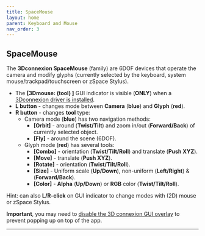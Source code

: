 ```yaml
---
title: SpaceMouse
layout: home
parent: Keyboard and Mouse
nav_order: 3
---
```


## SpaceMouse

The **3Dconnexion SpaceMouse** (family) are 6DOF devices that operate the camera and modify glyphs (currently selected by the keyboard, system mouse/trackpad/touchscreen or zSpace Stylus).

- The **[3Dmouse: (tool) ]** GUI indicator is visible (**ONLY**) when a [3Dconnexion driver is installed](https://github.com/GaiaViz/GaiaViz/wiki/3D-Mouse#spacemouse).
- **L button** - changes mode between **Camera** (**blue**) and **Glyph** (**red**).
- **R button** - changes **tool** type:
    - Camera mode (**blue**) has two navigation methods:
        - **[Orbit]** - around (**Twist/Tilt**) and zoom in/out (**Forward/Back**) of currently selected object.
        - **[Fly]** - around the scene (6DOF).
    - Glyph mode (**red**) has several tools:
        - **[Combo]** - orientation (**Twist/Tilt/Roll**) and translate (**Push XYZ**).
        - **[Move]** - translate (**Push XYZ**).
        - **[Rotate]** - orientation (**Twist/Tilt/Roll**).
        - **[Size]** - Uniform scale (**Up/Down**), non-uniform (**Left/Right**) & (**Forward/Back**).
        - **[Color]** - **Alpha** (**Up/Down**) or **RGB** color (**Twist/Tilt/Roll**).

Hint: can also **L/R-click** on GUI indicator to change modes with (2D) mouse or zSpace Stylus.

**Important**, you may need to [disable the 3D connexion GUI overlay](https://github.com/GaiaViz/GaiaViz/wiki/Space-Mouse) to prevent popping up on top of the app.

---
